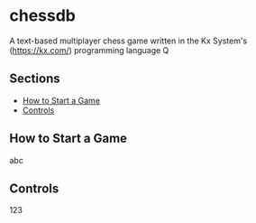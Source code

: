 # chessdb
A text-based multiplayer chess game written in the Kx System's (https://kx.com/) programming language Q


## Sections
- [How to Start a Game](#how-to-start-a-game)
- [Controls](#controls)

## How to Start a Game
abc

## Controls
123
